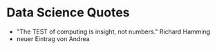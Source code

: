 # Data Science Quotes

* "The TEST of computing is insight, not numbers." Richard Hamming
* neuer Eintrag von Andrea
